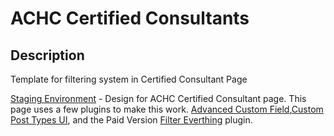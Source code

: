 # ACHC Certified Consultants

## Description
Template for filtering system in Certified Consultant Page

[Staging Environment](https://achcdev.wpenginepowered.com/certified-consultants/) - Design for ACHC Certified Consultant page. This page uses a few plugins to make this work. [Advanced Custom Field](https://www.advancedcustomfields.com/),[Custom Post Types UI](https://wordpress.org/plugins/custom-post-type-ui/), and the <span style="">Paid Version</span> [Filter Everthing](https://wordpress.org/plugins/filter-everything/) plugin. 